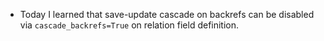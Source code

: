 - Today I learned that save-update cascade on backrefs can be disabled
 via `cascade_backrefs=True` on relation field definition.
